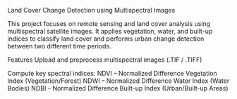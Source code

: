 Land Cover Change Detection using Multispectral Images

This project focuses on remote sensing and land cover analysis using multispectral satellite images. It applies vegetation, water, and built-up indices to classify land cover and performs urban change detection between two different time periods.

Features
Upload and preprocess multispectral images (.TIF / .TIFF)

Compute key spectral indices:
NDVI – Normalized Difference Vegetation Index (Vegetation/Forest)
NDWI – Normalized Difference Water Index (Water Bodies)
NDBI – Normalized Difference Built-up Index (Urban/Built-up Areas)
